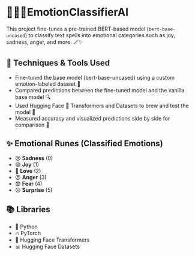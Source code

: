 # 🧙‍♀️🔮EmotionClassifierAI

This project fine-tunes a pre-trained BERT-based model (`bert-base-uncased`) to classify text spells into emotional categories such as joy, sadness, anger, and more. 🪄✨

## 🧪 Techniques & Tools Used
- Fine-tuned the base model (bert-base-uncased) using a custom emotion-labeled dataset 🧾
- Compared predictions between the fine-tuned model and the vanilla base model 🔍
- Used Hugging Face 🤗 Transformers and Datasets to brew and test the model 🧰
- Measured accuracy and visualized predictions side by side for comparison 🔮

## ✨ Emotional Runes (Classified Emotions)
- 😢 **Sadness** (0)
- 😄 **Joy** (1)
- 💖 **Love** (2)
- 😠 **Anger** (3)
- 😨 **Fear** (4)
- 😲 **Surprise** (5)

## 📚 Libraries
- 🐍 Python
- 🔥 PyTorch
- 🤗 Hugging Face Transformers
- 📊 Hugging Face Datasets
